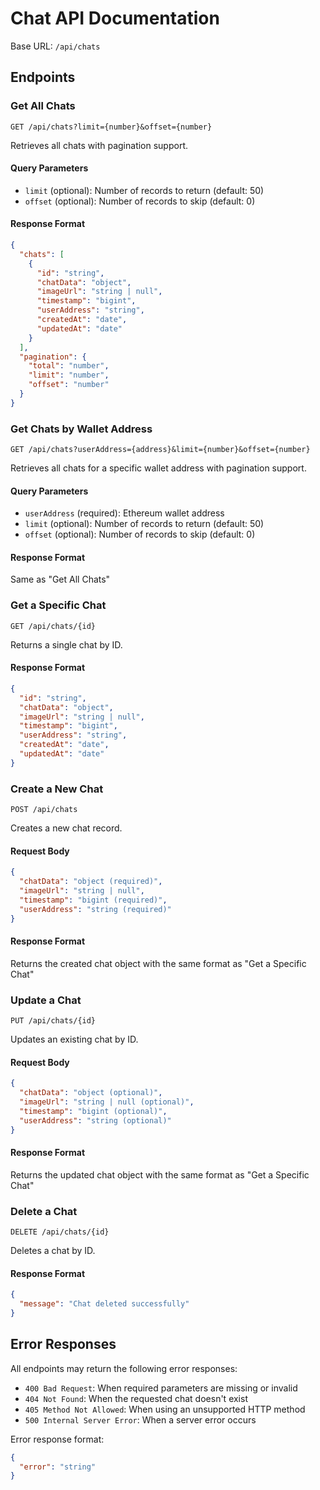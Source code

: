 # Chat API Documentation

Base URL: `/api/chats`

## Endpoints

### Get All Chats

```http
GET /api/chats?limit={number}&offset={number}
```

Retrieves all chats with pagination support.

#### Query Parameters
- `limit` (optional): Number of records to return (default: 50)
- `offset` (optional): Number of records to skip (default: 0)

#### Response Format
```json
{
  "chats": [
    {
      "id": "string",
      "chatData": "object",
      "imageUrl": "string | null",
      "timestamp": "bigint",
      "userAddress": "string",
      "createdAt": "date",
      "updatedAt": "date"
    }
  ],
  "pagination": {
    "total": "number",
    "limit": "number",
    "offset": "number"
  }
}
```

### Get Chats by Wallet Address

```http
GET /api/chats?userAddress={address}&limit={number}&offset={number}
```

Retrieves all chats for a specific wallet address with pagination support.

#### Query Parameters
- `userAddress` (required): Ethereum wallet address
- `limit` (optional): Number of records to return (default: 50)
- `offset` (optional): Number of records to skip (default: 0)

#### Response Format
Same as "Get All Chats"

### Get a Specific Chat

```http
GET /api/chats/{id}
```

Returns a single chat by ID.

#### Response Format
```json
{
  "id": "string",
  "chatData": "object",
  "imageUrl": "string | null",
  "timestamp": "bigint",
  "userAddress": "string",
  "createdAt": "date",
  "updatedAt": "date"
}
```

### Create a New Chat

```http
POST /api/chats
```

Creates a new chat record.

#### Request Body
```json
{
  "chatData": "object (required)",
  "imageUrl": "string | null",
  "timestamp": "bigint (required)",
  "userAddress": "string (required)"
}
```

#### Response Format
Returns the created chat object with the same format as "Get a Specific Chat"

### Update a Chat

```http
PUT /api/chats/{id}
```

Updates an existing chat by ID.

#### Request Body
```json
{
  "chatData": "object (optional)",
  "imageUrl": "string | null (optional)",
  "timestamp": "bigint (optional)",
  "userAddress": "string (optional)"
}
```

#### Response Format
Returns the updated chat object with the same format as "Get a Specific Chat"

### Delete a Chat

```http
DELETE /api/chats/{id}
```

Deletes a chat by ID.

#### Response Format
```json
{
  "message": "Chat deleted successfully"
}
```

## Error Responses

All endpoints may return the following error responses:

- `400 Bad Request`: When required parameters are missing or invalid
- `404 Not Found`: When the requested chat doesn't exist
- `405 Method Not Allowed`: When using an unsupported HTTP method
- `500 Internal Server Error`: When a server error occurs

Error response format:
```json
{
  "error": "string"
}
```
